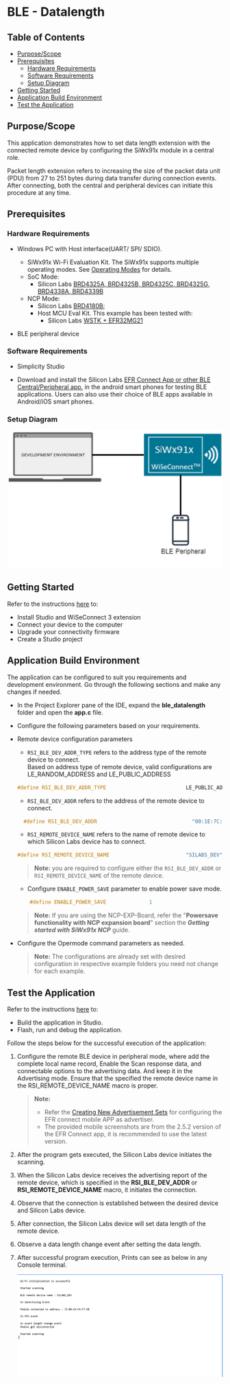 # BLE - Datalength

## Table of Contents

- [Purpose/Scope](#purposescope)
- [Prerequisites](#prerequisites)
  - [Hardware Requirements](#hardware-requirements)
  - [Software Requirements](#software-requirements)
  - [Setup Diagram](#setup-diagram)
- [Getting Started](#getting-started)
- [Application Build Environment](#application-build-environment)
- [Test the Application](#test-the-application)

## Purpose/Scope

This application demonstrates how to set data length extension with the connected remote device by configuring the SiWx91x module in a central role.

Packet length extension refers to increasing the size of the packet data unit (PDU) from 27 to 251 bytes during data transfer during connection events.
After connecting, both the central and peripheral devices can initiate this procedure at any time.

## Prerequisites

### Hardware Requirements

- Windows PC with Host interface(UART/ SPI/ SDIO).
  - SiWx91x Wi-Fi Evaluation Kit. The SiWx91x supports multiple operating modes. See [Operating Modes]() for details.
  - SoC Mode:
    - Silicon Labs [BRD4325A, BRD4325B, BRD4325C, BRD4325G, BRD4338A, BRD4339B](https://www.silabs.com/)
  - NCP Mode:
    - Silicon Labs [BRD4180B](https://www.silabs.com/);
    - Host MCU Eval Kit. This example has been tested with:
      - Silicon Labs [WSTK + EFR32MG21](https://www.silabs.com/development-tools/wireless/efr32xg21-bluetooth-starter-kit)

- BLE peripheral device

### Software Requirements

- Simplicity Studio

- Download and install the Silicon Labs [EFR Connect App or other BLE Central/Peripheral app.](https://www.silabs.com/developers/efr-connect-mobile-app) in the android smart phones for testing BLE applications. Users can also use their choice of BLE apps available in Android/iOS smart phones.

### Setup Diagram

![Figure: Setup Diagram SoC Mode for BLE Chat Example](resources/readme/ble_datalength_soc_ncp.png)
## Getting Started

Refer to the instructions [here](https://docs.silabs.com/wiseconnect/latest/wiseconnect-getting-started/) to:

- Install Studio and WiSeConnect 3 extension
- Connect your device to the computer
- Upgrade your connectivity firmware
- Create a Studio project

## Application Build Environment

The application can be configured to suit you requirements and development environment. Go through the following sections and make any changes if needed.

- In the Project Explorer pane of the IDE, expand the **ble_datalength** folder and open the **app.c** file.
- Configure the following parameters based on your requirements.

- Remote device configuration parameters

   - `RSI_BLE_DEV_ADDR_TYPE` refers to the address type of the remote device to connect.  
    Based on address type of remote device, valid configurations are LE_RANDOM_ADDRESS and LE_PUBLIC_ADDRESS
  ```c
  #define RSI_BLE_DEV_ADDR_TYPE                          LE_PUBLIC_ADDRESS
  ```

  - `RSI_BLE_DEV_ADDR` refers to the address of the remote device to connect.
  ```c
    #define RSI_BLE_DEV_ADDR                               "00:1E:7C:25:E9:4D"
  ```

  - `RSI_REMOTE_DEVICE_NAME` refers to the name of remote device to which Silicon Labs device has to connect.
  ```c
  #define RSI_REMOTE_DEVICE_NAME                         "SILABS_DEV"
  ```
  > **Note:** you are required to configure either the `RSI_BLE_DEV_ADDR` or `RSI_REMOTE_DEVICE_NAME` of the remote device.

  - Configure `ENABLE_POWER_SAVE` parameter to enable power save mode.
  ```c
      #define ENABLE_POWER_SAVE              1
  ```
  > **Note:** If you are using the NCP-EXP-Board, refer the "**Powersave functionality with NCP expansion board**" section  the ***Getting started with SiWx91x NCP*** guide.

- Configure the Opermode command parameters as needed.

  >  **Note:** The configurations are already set with desired configuration in respective example folders you need not change for each example.

## Test the Application

Refer to the instructions [here](https://docs.silabs.com/wiseconnect/latest/wiseconnect-getting-started/) to:

- Build the application in Studio.
- Flash, run and debug the application.

Follow the steps below for the successful execution of the application:

1. Configure the remote BLE device in peripheral mode, where add the complete local name record,  Enable the Scan response data, and connectable options to the advertising data. And keep it in the Advertising mode. Ensure that the specified the remote device name in the RSI_REMOTE_DEVICE_NAME macro is proper.

    > **Note:**
    >  - Refer the [Creating New Advertisement Sets](https://docs.silabs.com/bluetooth/5.0/miscellaneous/mobile/efr-connect-mobile-app) for configuring the EFR connect mobile APP as advertiser.
    >  - The provided mobile screenshots are from the 2.5.2 version of the EFR Connect app, it is recommended to use the latest version.

2. After the program gets executed, the Silicon Labs device initiates the scanning.

3. When the Silicon Labs device receives the advertising report of the remote device, which is specified in the **RSI_BLE_DEV_ADDR** or **RSI_REMOTE_DEVICE_NAME** macro, it initiates the connection.

4. Observe that the connection is established between the desired device and Silicon Labs device.

5. After connection, the Silicon Labs device will set data length of the remote device.

6. Observe a data length change event after setting the data length.

7. After successful program execution, Prints can see as below in any Console terminal.


   ![](resources/readme/output_2.png)
